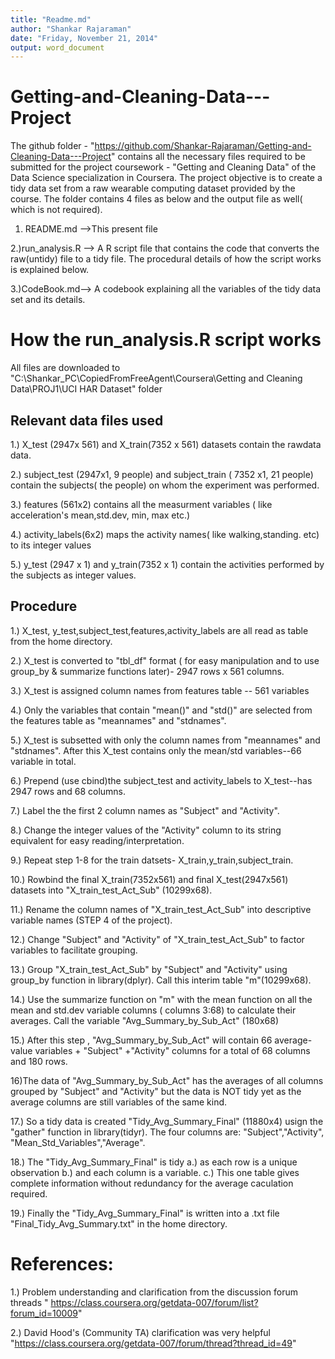 ```yaml
---
title: "Readme.md"
author: "Shankar Rajaraman"
date: "Friday, November 21, 2014"
output: word_document
---
```


Getting-and-Cleaning-Data---Project
===================================

The github folder - "https://github.com/Shankar-Rajaraman/Getting-and-Cleaning-Data---Project" contains all the necessary files required to be submitted for the project  coursework - "Getting and Cleaning Data" of the Data Science specialization in Coursera. The project objective is to create a tidy data set from a raw wearable computing dataset provided by the course. The folder contains 4 files as below and the output file as well( which is not required).

1) README.md  -->This present file

2.)run_analysis.R --> A R script file that contains the code that converts the raw(untidy) file to a tidy file. The procedural details of how the script works is explained below.

3.)CodeBook.md--> A codebook explaining all the variables of the tidy data set and its details.


How the run_analysis.R script works
==================================

All files are downloaded to "C:\Shankar_PC\CopiedFromFreeAgent\Coursera\Getting and Cleaning Data\PROJ1\UCI HAR Dataset" folder


Relevant data files used 
-----------------------
1.) X_test (2947x 561) and X_train(7352 x 561) datasets contain the rawdata  data. 

2.) subject_test (2947x1, 9 people) and subject_train ( 7352 x1, 21 people) contain the subjects( the people) on whom the experiment was performed. 

3.) features (561x2) contains all the measurment variables ( like acceleration's mean,std.dev, min, max etc.)

4.) activity_labels(6x2) maps the activity names( like walking,standing. etc) to its integer values

5.) y_test (2947 x 1) and y_train(7352 x 1) contain the activities performed by the subjects as integer values.


Procedure
---------

1.) X_test, y_test,subject_test,features,activity_labels are all read as table from the home directory.

2.) X_test is converted to "tbl_df"  format ( for easy manipulation and to use group_by & summarize functions later)- 2947 rows x 561 columns.

3.) X_test is  assigned column names from features table -- 561 variables

4.) Only the variables that contain "mean()" and "std()" are selected from the features table as "meannames" and "stdnames".

5.) X_test is subsetted with only the column names from "meannames" and "stdnames". After this X_test contains only the mean/std 
variables--66 variable in total.

6.) Prepend (use cbind)the subject_test and activity_labels to X_test--has 2947 rows and 68 columns.

7.) Label the the first 2 column names as "Subject" and "Activity".

8.) Change the integer values of the "Activity" column to its string equivalent for easy reading/interpretation.

9.) Repeat step 1-8 for the train datsets- X_train,y_train,subject_train.

10.) Rowbind the final X_train(7352x561) and final X_test(2947x561) datasets into "X_train_test_Act_Sub" (10299x68).

11.) Rename the column names of  "X_train_test_Act_Sub" into descriptive variable names (STEP 4 of the project). 
 
12.) Change "Subject" and "Activity"  of  "X_train_test_Act_Sub" to factor variables to facilitate grouping.

13.) Group "X_train_test_Act_Sub" by "Subject" and "Activity" using group_by function in library(dplyr). Call this interim table  "m"(10299x68).

14.) Use the summarize function on "m" with the mean function on all the mean and std.dev variable columns ( columns 3:68) to calculate their averages. Call the variable "Avg_Summary_by_Sub_Act" (180x68) 

15.) After this step , "Avg_Summary_by_Sub_Act"  will contain 66 average-value variables + "Subject" +"Activity" columns for a total of 68 columns and 180 rows. 

16)The data of  "Avg_Summary_by_Sub_Act" has the averages of all columns grouped by "Subject" and "Activity" but the data is NOT tidy yet as the average columns are still variables of the same kind. 

17.) So a tidy data is created  "Tidy_Avg_Summary_Final" (11880x4) usign the "gather" function in library(tidyr). The four columns are: "Subject","Activity", "Mean_Std_Variables","Average".  

18.) The "Tidy_Avg_Summary_Final" is tidy 
        a.) as each row is a unique observation 
	b.) and each column is a variable. 
	c.) This one table gives complete information without redundancy for the average caculation required.

19.) Finally the  "Tidy_Avg_Summary_Final" is written into a .txt file "Final_Tidy_Avg_Summary.txt" in the home directory.

References:
==========

1.) Problem understanding and clarification from the discussion forum  threads 
" https://class.coursera.org/getdata-007/forum/list?forum_id=10009"

2.) David Hood's (Community TA) clarification was very helpful
"https://class.coursera.org/getdata-007/forum/thread?thread_id=49"



